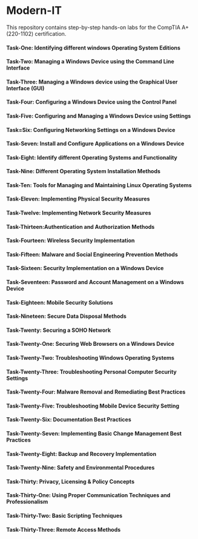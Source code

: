 # Modern-IT
This repository contains step-by-step hands-on labs for the CompTIA A+ (220-1102) certification.

#### Task-One: Identifying different windows Operating System Editions
#### Task-Two: Managing a Windows Device using the Command Line Interface
#### Task-Three: Managing a Windows device using the Graphical User Interface (GUI)
#### Task-Four: Configuring a Windows Device using the Control Panel
#### Task-Five: Configuring and Managing a Windows Device using Settings
#### Task=Six: Configuring Networking Settings on a Windows Device
#### Task-Seven: Install and Configure Applications on a Windows Device
#### Task-Eight: Identify different Operating Systems and Functionality
#### Task-Nine: Different Operating System Installation Methods
#### Task-Ten: Tools for Managing and Maintaining Linux Operating Systems
#### Task-Eleven: Implementing Physical Security Measures
#### Task-Twelve: Implementing Network Security Measures
#### Task-Thirteen:Authentication and Authorization Methods
#### Task-Fourteen: Wireless Security Implementation
#### Task-Fifteen: Malware and Social Engineering Prevention Methods
#### Task-Sixteen: Security Implementation on a Windows Device
#### Task-Seventeen: Password and Account Management on a Windows Device
#### Task-Eighteen: Mobile Security Solutions
#### Task-Nineteen: Secure Data Disposal Methods
#### Task-Twenty: Securing a SOHO Network
#### Task-Twenty-One: Securing Web Browsers on a Windows Device
#### Task-Twenty-Two: Troubleshooting Windows Operating Systems
#### Task-Twenty-Three: Troubleshooting Personal Computer Security Settings
#### Task-Twenty-Four: Malware Removal and Remediating Best Practices
#### Task-Twenty-Five: Troubleshooting Mobile Device Security Setting
#### Task-Twenty-Six: Documentation Best Practices
#### Task-Twenty-Seven: Implementing Basic Change Management Best Practices
#### Task-Twenty-Eight: Backup and Recovery Implementation
#### Task-Twenty-Nine: Safety and Environmental Procedures
#### Task-Thirty: Privacy, Licensing & Policy Concepts
#### Task-Thirty-One: Using Proper Communication Techniques and Professionalism
#### Task-Thirty-Two: Basic Scripting Techniques
#### Task-Thirty-Three: Remote Access Methods

